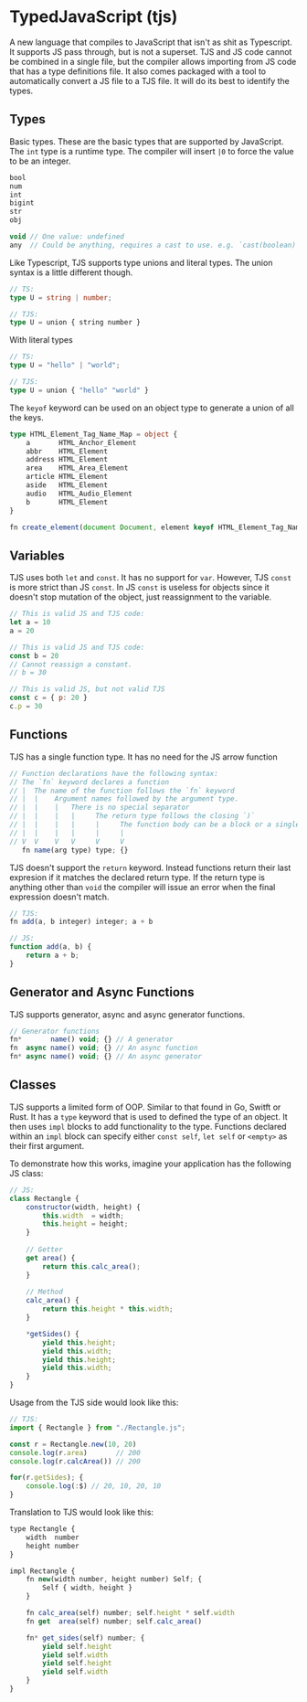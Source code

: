 # TypedJavaScript (tjs)

A new language that compiles to JavaScript that isn't as shit as Typescript.
It supports JS pass through, but is not a superset. TJS and JS code cannot be combined in a single file,
but the compiler allows importing from JS code that has a type definitions file. It also comes packaged
with a tool to automatically convert a JS file to a TJS file. It will do its best to identify the types.

## Types

Basic types. These are the basic types that are supported by JavaScript.
The `int` type is a runtime type. The compiler will insert `|0` to force the value to be an integer.

```ts
bool
num
int
bigint
str
obj

void // One value: undefined
any  // Could be anything, requires a cast to use. e.g. `cast(boolean) a`
```

Like Typescript, TJS supports type unions and literal types. The union syntax is a little different
though.

```ts
// TS:
type U = string | number;

// TJS:
type U = union { string number }
```

With literal types

```ts
// TS:
type U = "hello" | "world";

// TJS:
type U = union { "hello" "world" }
```

The `keyof` keyword can be used on an object type to generate a union of all the keys.

```ts
type HTML_Element_Tag_Name_Map = object {
    a       HTML_Anchor_Element
    abbr    HTML_Element
    address HTML_Element
    area    HTML_Area_Element
    article HTML_Element
    aside   HTML_Element
    audio   HTML_Audio_Element
    b       HTML_Element
}

fn create_element(document Document, element keyof HTML_Element_Tag_Name_Map) HTML_Element_Tag_Name_Map[element] {}
```


## Variables

TJS uses both `let` and `const`. It has no support for `var`. However, TJS `const` is more strict than
JS `const`. In JS `const` is useless for objects since it doesn't stop mutation of the object, just
reassignment to the variable.

```js
// This is valid JS and TJS code:
let a = 10
a = 20

// This is valid JS and TJS code:
const b = 20
// Cannot reassign a constant.
// b = 30 

// This is valid JS, but not valid TJS
const c = { p: 20 }
c.p = 30
```

## Functions

TJS has a single function type. It has no need for the JS arrow function

```js
// Function declarations have the following syntax:
// The `fn` keyword declares a function
// |  The name of the function follows the `fn` keyword
// |  |    Argument names followed by the argument type.
// |  |    |   There is no special separator
// |  |    |   |     The return type follows the closing `)`
// |  |    |   |     |     The function body can be a block or a single expression
// |  |    |   |     |     |
// V  V    V   V     V     V
   fn name(arg type) type; {}
```

TJS doesn't support the `return` keyword. Instead functions return their last expresion if it matches
the declared return type. If the return type is anything other than `void` the compiler will issue an
error when the final expression doesn't match. 

```js
// TJS:
fn add(a, b integer) integer; a + b

// JS:
function add(a, b) {
    return a + b;
}
```

## Generator and Async Functions

TJS supports generator, async and async generator functions.

```js
// Generator functions 
fn*       name() void; {} // A generator
fn  async name() void; {} // An async function
fn* async name() void; {} // An async generator
```

## Classes 

TJS supports a limited form of OOP. Similar to that found in Go, Switft or Rust. It has a `type` keyword
that is used to defined the type of an object. It then uses `impl` blocks to add functionality to the
type. Functions declared within an `impl` block can specify either `const self`, `let self` or `<empty>`
as their first argument. 

To demonstrate how this works, imagine your application has the following JS class:

```js
// JS:
class Rectangle {
    constructor(width, height) {
        this.width  = width;
        this.height = height;
    }
    
    // Getter
    get area() {
        return this.calc_area();
    }
    
    // Method
    calc_area() {
        return this.height * this.width;
    }

    *getSides() {
        yield this.height;
        yield this.width;
        yield this.height;
        yield this.width;
    }
}
```

Usage from the TJS side would look like this:

```js
// TJS:
import { Rectangle } from "./Rectangle.js";

const r = Rectangle.new(10, 20)
console.log(r.area)       // 200
console.log(r.calcArea()) // 200

for(r.getSides); {
    console.log(:$) // 20, 10, 20, 10
}
```

Translation to TJS would look like this:

```js
type Rectangle {
    width  number
    height number
}

impl Rectangle {
    fn new(width number, height number) Self; {
        Self { width, height }
    }

    fn calc_area(self) number; self.height * self.width
    fn get  area(self) number; self.calc_area()

    fn* get_sides(self) number; {
        yield self.height
        yield self.width
        yield self.height
        yield self.width
    }
}
```